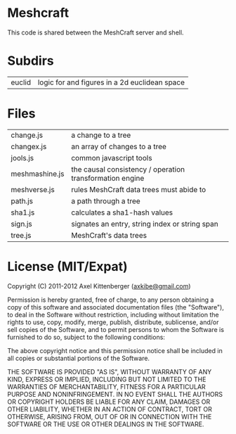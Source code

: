 Meshcraft
=========
This code is shared between the MeshCraft server and shell.

Subdirs
=======
<table>
 
 <tr><td>   euclid
</td><td>   logic for and figures in a 2d euclidean space
</td></tr>

</table>

Files
=====
<table>
 
 <tr><td>   change.js
</td><td>   a change to a tree
</td></tr>

 <tr><td>   changex.js
</td><td>   an array of changes to a tree
</td></tr>

 <tr><td>   jools.js
</td><td>   common javascript tools
</td></tr>

 <tr><td>   meshmashine.js
</td><td>   the causal consistency / operation transformation engine
</td></tr>

 <tr><td>   meshverse.js
</td><td>   rules MeshCraft data trees must abide to
</td></tr>
 
 <tr><td>   path.js
</td><td>   a path through a tree
</td></tr>
 
 <tr><td>   sha1.js
</td><td>   calculates a sha1-hash values 
</td></tr>
 
 <tr><td>   sign.js
</td><td>   signates an entry, string index or string span
</td></tr>

 <tr><td>   tree.js
</td><td>   MeshCraft's data trees
</td></tr>

</table>

License (MIT/Expat)
===================
Copyright (C) 2011-2012 Axel Kittenberger (axkibe@gmail.com)

Permission is hereby granted, free of charge, to any person obtaining a copy of this software and associated documentation files (the "Software"), to deal in the Software without restriction, including without limitation the rights to use, copy, modify, merge, publish, distribute, sublicense, and/or sell copies of the Software, and to permit persons to whom the Software is furnished to do so, subject to the following conditions:

The above copyright notice and this permission notice shall be included in all copies or substantial portions of the Software.

THE SOFTWARE IS PROVIDED "AS IS", WITHOUT WARRANTY OF ANY KIND, EXPRESS OR IMPLIED, INCLUDING BUT NOT LIMITED TO THE WARRANTIES OF MERCHANTABILITY, FITNESS FOR A PARTICULAR PURPOSE AND NONINFRINGEMENT. IN NO EVENT SHALL THE AUTHORS OR COPYRIGHT HOLDERS BE LIABLE FOR ANY CLAIM, DAMAGES OR OTHER LIABILITY, WHETHER IN AN ACTION OF CONTRACT, TORT OR OTHERWISE, ARISING FROM, OUT OF OR IN CONNECTION WITH THE SOFTWARE OR THE USE OR OTHER DEALINGS IN THE SOFTWARE.

